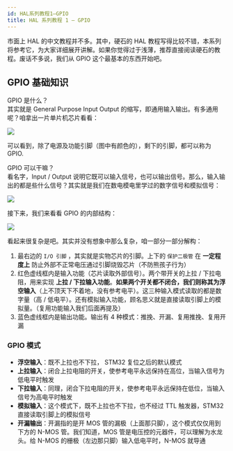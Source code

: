 ```yaml
---
id: HAL系列教程1—GPIO
title: HAL 系列教程 1 — GPIO
---
```


市面上 HAL 的中文教程并不多。其中，硬石的 HAL 教程写得比较不错，本系列将参考它，为大家详细展开讲解。如果你觉得过于浅薄，推荐直接阅读硬石的教程。废话不多说，我们从 GPIO 这个最基本的东西开始吧。

## GPIO 基础知识

GPIO 是什么？  
其实就是 General Purpose Input Output 的缩写，即通用输入输出。有多通用呢？咱拿出一片单片机芯片看看：

![](https://wiki-media-1253965369.cos.ap-guangzhou.myqcloud.com/img/20200615205256.jpg)

可以看到，除了电源及功能引脚（图中有颜色的），剩下的引脚，都可以称为 GPIO.

GPIO 可以干嘛？  
看名字，Input / Output 说明它既可以输入信号，也可以输出信号。那么，输入输出的都是些什么信号？其实就是我们在数电模电里学过的数字信号和模拟信号：

![](https://wiki-media-1253965369.cos.ap-guangzhou.myqcloud.com/img/20200615210739.jpg)

接下来，我们来看看 GPIO 的内部结构：

![](https://wiki-media-1253965369.cos.ap-guangzhou.myqcloud.com/img/20200615211744.jpg)

看起来很复杂是吧。其实并没有想象中那么复杂，咱一部分一部分解构：

1. 最右边的 `I/O 引脚` ，其实就是实物芯片的引脚。上下的 `保护二极管` 在 **一定程度上** 防止外部不正常电压通过引脚烧毁芯片（不防熊孩子行为）
2. 红色虚线框内是输入功能（芯片读取外部信号）。两个带开关的上拉 / 下拉电阻，用来实现 **上拉 / 下拉输入功能**。**如果两个开关都不闭合，我们则称其为浮空输入**（上不顶天下不着地，没有参考电平）。这三种输入模式读取的都是数字量（高 / 低电平）。还有模拟输入功能，顾名思义就是直接读取引脚上的模拟量。（复用功能输入我们后面再提及）
3. 蓝色虚线框内是输出功能。输出有 4 种模式：推挽、开漏、复用推挽、复用开漏

### GPIO 模式

- **浮空输入**：既不上拉也不下拉， STM32 复位之后的默认模式
- **上拉输入**：闭合上拉电阻的开关，使参考电平永远保持在高位，当输入信号为低电平时触发
- **下拉输入**：同理，闭合下拉电阻的开关，使参考电平永远保持在低位，当输入信号为高电平时触发
- **模拟输入**：这个模式下，既不上拉也不下拉，也不经过 TTL 触发器，STM32 直接读取引脚上的模拟信号
- **开漏输出**：开漏指的是开 MOS 管的漏极（上面那只脚），这个模式仅仅用到下方的 N-MOS 管。我们知道，MOS 管是电压控的元器件，可以理解为水龙头。给 N-MOS 的栅极（左边那只脚）输入低电平时，N-MOS 就导通
